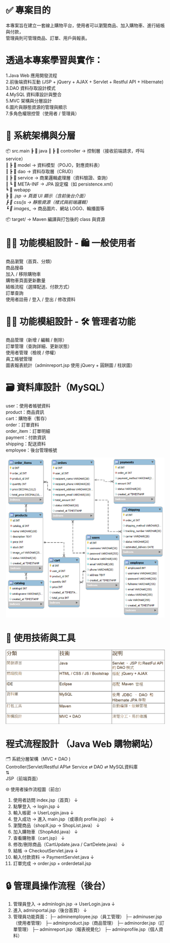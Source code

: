 # ✅ 專案目的
本專案旨在建立一套線上購物平台，使用者可以瀏覽商品、加入購物車、進行結帳與付款，<br>
管理員則可管理商品、訂單、用戶與報表。<br>

# 透過本專案學習與實作：
1.Java Web 應用開發流程<br>
2.前後端資料互動 (JSP + jQuery + AJAX + Servlet + Restful API + Hibernate)<br>
3.DAO 資料存取設計模式<br>
4.MySQL 資料庫設計與整合<br>
5.MVC 架構與分層設計<br>
6.圖片與靜態資源的管理與顯示<br>
7.多角色權限控管（使用者 / 管理員）<br>

# 🧱 系統架構與分層
📦 src.main
 ┣ 📁 java
 ┃ ┣ 📁 controller     → 控制層（接收前端請求，呼叫 service）<br>
 ┃ ┣ 📁 model       → 資料模型（POJO，對應資料表）<br>
 ┃ ┣ 📁 dao         → 資料存取層（CRUD）<br>
 ┃ ┣ 📁 service     → 商業邏輯處理層（資料驗證、查詢）<br>
 ┃ ┗ 📁 META-INF    → JPA 設定檔（如 persistence.xml）<br>
 ┗ 📁 webapp<br>
   ┣ 📄 *.jsp        → 頁面 UI 顯示（含前後台介面）<br>
   ┣ 📁 css/js       → 靜態資源（樣式與前端邏輯）<br>
   ┗ 📁 images_*     → 商品圖片、網站 LOGO、輪播圖等<br>

📦 target/ → Maven 編譯與打包後的 class 與資源<br>

# 🧑‍💻 功能模組設計 - 🛍 一般使用者 
商品瀏覽（首頁、分類）<br>
商品搜尋<br>
加入 / 移除購物車<br>
購物車頁面更新數量<br>
結帳流程（選擇配送、付款方式）<br>
訂單查詢<br>
使用者註冊 / 登入 / 登出 / 修改資料<br>

# 🧑‍💻 功能模組設計 - 🛠 管理者功能 
商品管理（新增 / 編輯 / 刪除）<br>
訂單管理（查詢詳細、更新狀態）<br>
使用者管理（檢視 / 停權）<br>
員工帳號管理<br>
圖表報表統計（adminreport.jsp 使用 jQuery + 圓餅圖 / 柱狀圖）<br>

# 🗃 資料庫設計（MySQL） 
user：使用者帳號資料<br>
product：商品資訊<br>
cart：購物車（暫存）<br>
order：訂單資料<br>
order_item：訂單明細<br>
payment：付款資訊<br>
shipping：配送資料<br>
employee：後台管理帳號<br>

![My Image](images/000-SQL.jpg)

# 🔧 使用技術與工具 
![My Image](images/000-使用技術與工具.png)

# 程式流程設計 （Java Web 購物網站） 
🗂 系統分層架構（MVC + DAO )<br>
Controller(Servlet/Restful API⇄ Service ⇄ DAO ⇄ MySQL資料庫<br>
        ⇅<br>
      JSP（前端頁面）<br>

🌐 使用者操作流程圖（前台） 
1. 使用者訪問 index.jsp（首頁）
          ↓
2. 點擊登入 → login.jsp
          ↓
3. 輸入帳密 → UserLogin.java
          ↓
4. 登入成功 → 進入 main.jsp（或導向 profile.jsp）
          ↓
5. 瀏覽商品（shopX.jsp → ShopList.java）
          ↓
6. 加入購物車（ShopAdd.java）
          ↓
7. 查看購物車（cart.jsp）
          ↓
8. 修改/刪除商品（CartUpdate.java / CartDelete.java）
          ↓
9. 結帳 → CheckoutServlet.java
          ↓
10. 輸入付款資料 → PaymentServlet.java
          ↓
11. 訂單完成 → order.jsp + orderdetail.jsp

# 🔒 管理員操作流程（後台） 
1. 管理員登入 → adminlogin.jsp → UserLogin.java
          ↓
2. 進入 adminportal.jsp（後台首頁）
          ↓
3. 管理員功能頁面：
   ├─ adminemployee.jsp（員工管理）
   ├─ adminuser.jsp（使用者管理）
   ├─ adminproduct.jsp（商品管理）
   ├─ adminorder.jsp（訂單管理）
   ├─ adminreport.jsp（報表視覺化）
   ├─ adminprofile.jsp（個人資料）











